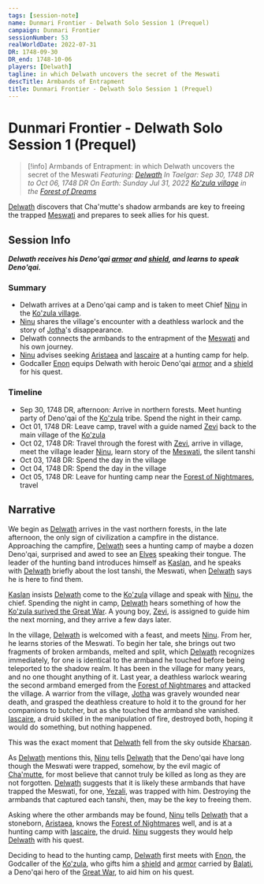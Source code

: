 ```yaml
---
tags: [session-note]
name: Dunmari Frontier - Delwath Solo Session 1 (Prequel)
campaign: Dunmari Frontier
sessionNumber: 53
realWorldDate: 2022-07-31
DR: 1748-09-30
DR_end: 1748-10-06
players: [Delwath]
tagline: in which Delwath uncovers the secret of the Meswati
descTitle: Armbands of Entrapment
title: Dunmari Frontier - Delwath Solo Session 1 (Prequel)
---
```

# Dunmari Frontier - Delwath Solo Session 1 (Prequel)

>[!info] Armbands of Entrapment: in which Delwath uncovers the secret of the Meswati
> *Featuring: [Delwath](<../../../people/pcs/dunmar-fellowship/delwath.md>)*
> *In Taelgar: Sep 30, 1748 DR to Oct 06, 1748 DR*
> *On Earth: Sunday Jul 31, 2022*
> *[Ko'zula village](<../../../gazetteer/far-north/ko-zula-village.md>) in the [Forest of Dreams](<../../../gazetteer/chasa-nahadi-watershed/forest-of-dreams.md>)*

[Delwath](<../../../people/pcs/dunmar-fellowship/delwath.md>) discovers that Cha'mutte's shadow armbands are key to freeing the trapped [Meswati](<../../../cosmology/gods/tanshi/meswati/meswati.md>) and prepares to seek allies for his quest.
## Session Info

***Delwath receives his Deno'qai [armor](<../treasure/notable-items/deno-qai-scale-mail.md>) and  [shield](<../treasure/notable-items/deno-qai-lynx-shield.md>), and learns to speak Deno'qai.***
### Summary
- Delwath arrives at a Deno'qai camp and is taken to meet Chief [Ninu](<../../../people/deno-qai/ninu.md>) in the [Ko'zula village](<../../../gazetteer/far-north/ko-zula-village.md>).
- [Ninu](<../../../people/deno-qai/ninu.md>) shares the village's encounter with a deathless warlock and the story of [Jotha](<../../../people/deno-qai/jotha.md>)'s disappearance.
- Delwath connects the armbands to the entrapment of the [Meswati](<../../../cosmology/gods/tanshi/meswati/meswati.md>) and his own journey.
- [Ninu](<../../../people/deno-qai/ninu.md>) advises seeking [Aristaea](<../../../people/pcs/dunmar-fellowship/guests/aristaea.md>) and [Iascaire](<../../../people/pcs/dunmar-fellowship/guests/iascaire.md>) at a hunting camp for help.
- Godcaller [Enon](<../../../people/deno-qai/enon.md>) equips Delwath with heroic Deno'qai [armor](<../treasure/notable-items/deno-qai-scale-mail.md>) and a [shield](<../treasure/notable-items/deno-qai-lynx-shield.md>) for his quest.

### Timeline
- Sep 30, 1748 DR, afternoon: Arrive in northern forests. Meet hunting party of Deno'qai of the [Ko'zula](<../../../groups/deno-qai-tribes/northern-tribes/ko-zula.md>) tribe. Spend the night in their camp. 
- Oct 01, 1748 DR:  Leave camp, travel with a guide named [Zevi](<../../../people/deno-qai/zevi-of-the-ko-zula.md>) back to the main village of the [Ko'zula](<../../../groups/deno-qai-tribes/northern-tribes/ko-zula.md>)
- Oct 02, 1748 DR: Travel through the forest with [Zevi](<../../../people/deno-qai/zevi-of-the-ko-zula.md>), arrive in village, meet the village leader [Ninu](<../../../people/deno-qai/ninu.md>), learn story of the [Meswati](<../../../cosmology/gods/tanshi/meswati/meswati.md>), the silent tanshi
- Oct 03, 1748 DR:  Spend the day in the village
- Oct 04, 1748 DR:  Spend the day in the village
- Oct 05, 1748 DR:  Leave for hunting camp near the [Forest of Nightmares](<../../../gazetteer/far-north/forest-of-nightmares.md>), travel 


## Narrative
We begin as [Delwath](<../../../people/pcs/dunmar-fellowship/delwath.md>) arrives in the vast northern forests, in the late afternoon, the only sign of civilization a campfire in the distance. Approaching the campfire, [Delwath](<../../../people/pcs/dunmar-fellowship/delwath.md>) sees a hunting camp of maybe a dozen Deno'qai, surprised and awed to see an [Elves](<../../../species/children-of-the-embodied-gods/elves/elves.md>) speaking their tongue. The leader of the hunting band introduces himself as [Kaslan](<../../../people/deno-qai/kaslan.md>), and he speaks with [Delwath](<../../../people/pcs/dunmar-fellowship/delwath.md>) briefly about the lost tanshi, the Meswati, when [Delwath](<../../../people/pcs/dunmar-fellowship/delwath.md>) says he is here to find them. 

[Kaslan](<../../../people/deno-qai/kaslan.md>) insists [Delwath](<../../../people/pcs/dunmar-fellowship/delwath.md>) come to the [Ko'zula](<../../../groups/deno-qai-tribes/northern-tribes/ko-zula.md>) village and speak with [Ninu](<../../../people/deno-qai/ninu.md>), the chief. Spending the night in camp, [Delwath](<../../../people/pcs/dunmar-fellowship/delwath.md>) hears something of how the [Ko'zula surived the Great War](<../../../groups/deno-qai-tribes/northern-tribes/ko-zula.md#history>). A young boy, [Zevi](<../../../people/deno-qai/zevi-of-the-ko-zula.md>), is assigned to guide him the next morning, and they arrive a few days later. 

In the village, [Delwath](<../../../people/pcs/dunmar-fellowship/delwath.md>) is welcomed with a feast, and meets [Ninu](<../../../people/deno-qai/ninu.md>). From her, he learns stories of the Meswati. To begin her tale, she brings out two fragments of broken armbands, melted and split, which [Delwath](<../../../people/pcs/dunmar-fellowship/delwath.md>) recognizes immediately, for one is identical to the armband he touched before being teleported to the shadow realm. It has been in the village for many years, and no one thought anything of it. Last year, a deathless warlock wearing the second armband emerged from the [Forest of Nightmares](<../../../gazetteer/far-north/forest-of-nightmares.md>) and attacked the village. A warrior from the village, [Jotha](<../../../people/deno-qai/jotha.md>) was gravely wounded near death, and grasped the deathless creature to hold it to the ground for her companions to butcher, but as she touched the armband she vanished. [Iascaire](<../../../people/pcs/dunmar-fellowship/guests/iascaire.md>), a druid skilled in the manipulation of fire, destroyed both, hoping it would do something, but nothing happened. 

This was the exact moment that [Delwath](<../../../people/pcs/dunmar-fellowship/delwath.md>) fell from the sky outside [Kharsan](<../../../gazetteer/greater-dunmar/dunmari-basin/kharsan.md>).

As [Delwath](<../../../people/pcs/dunmar-fellowship/delwath.md>) mentions this, [Ninu](<../../../people/deno-qai/ninu.md>) tells [Delwath](<../../../people/pcs/dunmar-fellowship/delwath.md>) that the Deno'qai have long though the Meswati were trapped, somehow, by the evil magic of [Cha'mutte](<../../../people/extraplanar-powers/cha-mutte.md>), for most believe that cannot truly be killed as long as they are not forgotten. [Delwath](<../../../people/pcs/dunmar-fellowship/delwath.md>) suggests that it is likely these armbands that have trapped the Meswati, for one, [Yezali](<../../../cosmology/gods/tanshi/meswati/yezali.md>), was trapped with him. Destroying the armbands that captured each tanshi, then, may be the key to freeing them. 

Asking where the other armbands may be found, [Ninu](<../../../people/deno-qai/ninu.md>) tells [Delwath](<../../../people/pcs/dunmar-fellowship/delwath.md>) that a stoneborn, [Aristaea](<../../../people/pcs/dunmar-fellowship/guests/aristaea.md>), knows the [Forest of Nightmares](<../../../gazetteer/far-north/forest-of-nightmares.md>) well, and is at a hunting camp with [Iascaire](<../../../people/pcs/dunmar-fellowship/guests/iascaire.md>), the druid. [Ninu](<../../../people/deno-qai/ninu.md>) suggests they would help [Delwath](<../../../people/pcs/dunmar-fellowship/delwath.md>) with his quest. 

Deciding to head to the hunting camp, [Delwath](<../../../people/pcs/dunmar-fellowship/delwath.md>) first meets with [Enon](<../../../people/deno-qai/enon.md>), the Godcaller of the [Ko'zula](<../../../groups/deno-qai-tribes/northern-tribes/ko-zula.md>), who gifts him a [shield](<../treasure/notable-items/deno-qai-lynx-shield.md>) and [armor](<../treasure/notable-items/deno-qai-scale-mail.md>) carried by [Balati](<../../../people/historical-figures/balati.md>), a Deno'qai hero of the [Great War](<../../../events/1500s/great-war.md>), to aid him on his quest. 
